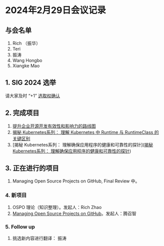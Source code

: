 # 2024年2月29日会议记录

## 与会名单

1. Rich （振华）
2. Teri
3. 振涛
4. Wang Hongbo
5. Xiangke Mao

## **1.** SIG 2024 选举

请大家及时 “+1”  [选取权确认](https://github.com/lfapac-open-source-evangelist/translation/issues/386)

## **2.** 完成项目

1. [提升企业开源开发有效性和影响力的路线图](https://openevangel.com/en/yidaoshi/Roadmap-to-Improve-Enterprise-OS-Dev-Report/content)
2. [揭秘 Kubernetes系列： 理解 Kubernetes 中 Runtime 与 RuntimeClass 的关键区别](https://mp.weixin.qq.com/s/YJDlbVPY-VYJONd8WDxauQ)
3. [揭秘 Kubernetes系列： 理解确保应用程序的健康和可靠性的探针]([揭秘 Kubernetes系列： 理解确保应用程序的健康和可靠性的探针](https://mp.weixin.qq.com/s/lTeq5LRIh4VkxaySMtnx9Q))

## **3.** 正在进行的项目

1. Managing Open Source Projects on GitHub, Final Review 中。

### **4.** 新项目

   1. OSPO 理论（知识整理）。发起人：Rich Zhao
   2. [Managing Open Source Projects on GitHub](../attachments/VISION%20PAPER_%20Open%20Source%20Software%20in%20the%20Automotive%20Industry.pdf)。发起人：腾召智

### **5.** Follow up

1. 挑选新内容进行翻译： 振涛

